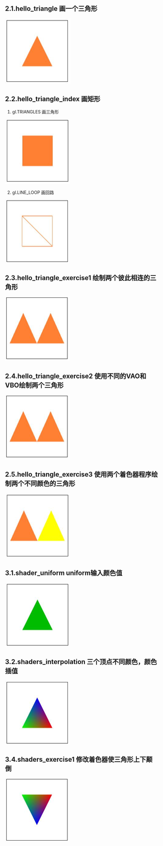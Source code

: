 ## 2.1.hello_triangle 画一个三角形

<img src="./img/hello_triangle.jpg" alt="hello_triangle"/>

## 2.2.hello_triangle_index 画矩形
1. gl.TRIANGLES 画三角形

<img src="./img/hello_triangle_index.jpg" alt="hello_triangle_index"/>

2. gl.LINE_LOOP 画回路
  
<img src="./img/hello_triangle_index_loop.jpg" alt="hello_triangle_index"/>


## 2.3.hello_triangle_exercise1 绘制两个彼此相连的三角形

<img src="./img/hello_triangle_exercise1.jpg" alt="hello_triangle_exercise"/>
 

## 2.4.hello_triangle_exercise2 使用不同的VAO和VBO绘制两个三角形

<img src="./img/hello_triangle_exercise1.jpg" alt="hello_triangle_exercise"/>

## 2.5.hello_triangle_exercise3 使用两个着色器程序绘制两个不同颜色的三角形

<img src="./img/hello_triangle_exercise3.jpg" alt="hello_triangle_exercise"/>

## 3.1.shader_uniform uniform输入颜色值

<img src="./img/shader_uniform.jpg" alt="shader_uniform"/>


## 3.2.shaders_interpolation 三个顶点不同颜色，颜色插值

<img src="./img/shader_interpolation.jpg" alt="shader_interpolation"/>

## 3.4.shaders_exercise1 修改着色器使三角形上下颠倒

<img src="./img/shader_exercise1.jpg" alt="shader_exercise1"/>

